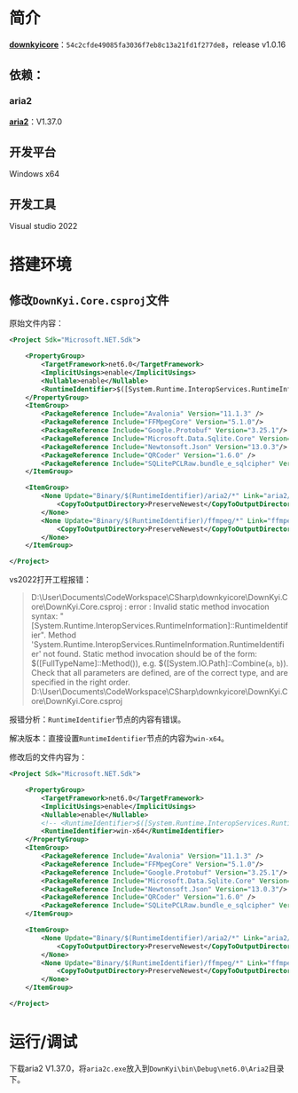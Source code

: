 # 简介

**[downkyicore](https://github.com/pxysource/downkyicore)**：`54c2cfde49085fa3036f7eb8c13a21fd1f277de8`，release v1.0.16

## 依赖：

### aria2

**[aria2](https://github.com/aria2/aria2)**：V1.37.0

## 开发平台

Windows x64

## 开发工具

Visual studio 2022

# 搭建环境

## 修改`DownKyi.Core.csproj`文件

原始文件内容：

```xml
<Project Sdk="Microsoft.NET.Sdk">

    <PropertyGroup>
        <TargetFramework>net6.0</TargetFramework>
        <ImplicitUsings>enable</ImplicitUsings>
        <Nullable>enable</Nullable>
        <RuntimeIdentifier>$([System.Runtime.InteropServices.RuntimeInformation]::RuntimeIdentifier)</RuntimeIdentifier>
    </PropertyGroup>
    <ItemGroup>
        <PackageReference Include="Avalonia" Version="11.1.3" />
        <PackageReference Include="FFMpegCore" Version="5.1.0"/>
        <PackageReference Include="Google.Protobuf" Version="3.25.1"/>
        <PackageReference Include="Microsoft.Data.Sqlite.Core" Version="8.0.7" />
        <PackageReference Include="Newtonsoft.Json" Version="13.0.3"/>
        <PackageReference Include="QRCoder" Version="1.6.0" />
        <PackageReference Include="SQLitePCLRaw.bundle_e_sqlcipher" Version="2.1.8" />
    </ItemGroup>

    <ItemGroup>
        <None Update="Binary/$(RuntimeIdentifier)/aria2/*" Link="aria2/%(Filename)%(Extension)" Visible="false">
            <CopyToOutputDirectory>PreserveNewest</CopyToOutputDirectory>
        </None>
        <None Update="Binary/$(RuntimeIdentifier)/ffmpeg/*" Link="ffmpeg/%(Filename)%(Extension)" Visible="false">
            <CopyToOutputDirectory>PreserveNewest</CopyToOutputDirectory>
        </None>
    </ItemGroup>

</Project>

```

vs2022打开工程报错：

> D:\User\Documents\CodeWorkspace\CSharp\downkyicore\DownKyi.Core\DownKyi.Core.csproj : error  : Invalid static method invocation syntax: "[System.Runtime.InteropServices.RuntimeInformation]::RuntimeIdentifier". Method 'System.Runtime.InteropServices.RuntimeInformation.RuntimeIdentifier' not found. Static method invocation should be of the form: $([FullTypeName]::Method()), e.g. $([System.IO.Path]::Combine(`a`, `b`)). Check that all parameters are defined, are of the correct type, and are specified in the right order.  D:\User\Documents\CodeWorkspace\CSharp\downkyicore\DownKyi.Core\DownKyi.Core.csproj

报错分析：`RuntimeIdentifier`节点的内容有错误。

解决版本：直接设置`RuntimeIdentifier`节点的内容为`win-x64`。

修改后的文件内容为：

```xml
<Project Sdk="Microsoft.NET.Sdk">

    <PropertyGroup>
        <TargetFramework>net6.0</TargetFramework>
        <ImplicitUsings>enable</ImplicitUsings>
        <Nullable>enable</Nullable>
        <!-- <RuntimeIdentifier>$([System.Runtime.InteropServices.RuntimeInformation]::RuntimeIdentifier)</RuntimeIdentifier> -->
		<RuntimeIdentifier>win-x64</RuntimeIdentifier>
    </PropertyGroup>
    <ItemGroup>
        <PackageReference Include="Avalonia" Version="11.1.3" />
        <PackageReference Include="FFMpegCore" Version="5.1.0"/>
        <PackageReference Include="Google.Protobuf" Version="3.25.1"/>
        <PackageReference Include="Microsoft.Data.Sqlite.Core" Version="8.0.7" />
        <PackageReference Include="Newtonsoft.Json" Version="13.0.3"/>
        <PackageReference Include="QRCoder" Version="1.6.0" />
        <PackageReference Include="SQLitePCLRaw.bundle_e_sqlcipher" Version="2.1.8" />
    </ItemGroup>

    <ItemGroup>
        <None Update="Binary/$(RuntimeIdentifier)/aria2/*" Link="aria2/%(Filename)%(Extension)" Visible="false">
            <CopyToOutputDirectory>PreserveNewest</CopyToOutputDirectory>
        </None>
        <None Update="Binary/$(RuntimeIdentifier)/ffmpeg/*" Link="ffmpeg/%(Filename)%(Extension)" Visible="false">
            <CopyToOutputDirectory>PreserveNewest</CopyToOutputDirectory>
        </None>
    </ItemGroup>

</Project>
```

# 运行/调试

下载aria2 V1.37.0，将`aria2c.exe`放入到`DownKyi\bin\Debug\net6.0\Aria2`目录下。

